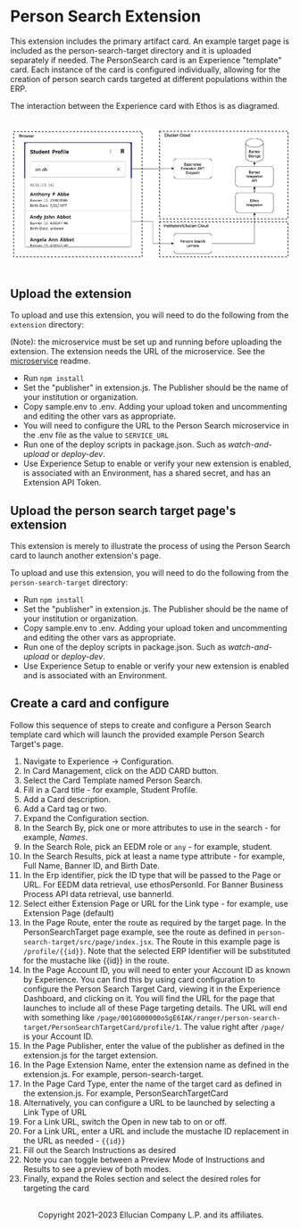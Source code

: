 # Person Search Extension

This extension includes the primary artifact card. An example target page is included as the person-search-target directory and it is uploaded separately if needed. The PersonSearch card is an Experience "template" card. Each instance of the card is configured individually, allowing for the creation of person search cards targeted at different populations within the ERP.

The interaction between the Experience card with Ethos is as diagramed.

<br/>
<div style="display: flex; justify-content: center">
  <img src="./docs/images/Person-Search-Diagram.png" style="max-width: 100%;"/>
</div>
<br/>

## Upload the extension

To upload and use this extension, you will need to do the following from the ```extension``` directory:

(Note): the microservice must be set up and running before uploading the extension. The extension needs the URL of the microservice. See the [microservice](../microservice/README.md) readme.

* Run `npm install`
* Set the "publisher" in extension.js. The Publisher should be the name of your institution or organization.
* Copy sample.env to .env. Adding your upload token and uncommenting and editing the other vars as appropriate.
* You will need to configure the URL to the Person Search microservice in the .env file as the value to ```SERVICE_URL```
* Run one of the deploy scripts in package.json. Such as *watch-and-upload* or *deploy-dev*.
* Use Experience Setup to enable or verify your new extension is enabled, is associated with an Environment, has a shared secret, and has an Extension API Token.

## Upload the person search target page's extension

This extension is merely to illustrate the process of using the Person Search card to launch another extension's page.

To upload and use this extension, you will need to do the following from the ```person-search-target``` directory:

* Run `npm install`
* Set the "publisher" in extension.js. The Publisher should be the name of your institution or organization.
* Copy sample.env to .env. Adding your upload token and uncommenting and editing the other vars as appropriate.
* Run one of the deploy scripts in package.json. Such as *watch-and-upload* or *deploy-dev*.
* Use Experience Setup to enable or verify your new extension is enabled and is associated with an Environment.

## Create a card and configure

Follow this sequence of steps to create and configure a Person Search template card which will launch the provided example Person Search Target's page.

1. Navigate to Experience -> Configuration.
1. In Card Management, click on the ADD CARD button.
1. Select the Card Template named Person Search.
1. Fill in a Card title - for example, Student Profile.
1. Add a Card description.
1. Add a Card tag or two.
1. Expand the Configuration section.
1. In the Search By, pick one or more attributes to use in the search - for example, *Names*.
1. In the Search Role, pick an EEDM role or ```any``` - for example, student.
1. In the Search Results, pick at least a name type attribute - for example, Full Name, Banner ID, and Birth Date.
1. In the Erp identifier, pick the ID type that will be passed to the Page or URL. For EEDM data retrieval, use ethosPersonId. For Banner Business Process API data retrieval, use bannerId.
1. Select either Extension Page or URL for the Link type - for example, use Extension Page (default)
1. In the Page Route, enter the route as required by the target page. In the PersonSearchTarget page example, see the route as defined in ```person-search-target/src/page/index.jsx```. The Route in this example page is ```/profile/{{id}}```. Note that the selected ERP Identifier will be substituted for the mustache like {{id}} in the route.
1. In the Page Account ID, you will need to enter your Account ID as known by Experience. You can find this by using card configuration to configure the Person Search Target Card, viewing it in the Experience Dashboard, and clicking on it. You will find the URL for the page that launches to include all of these Page targeting details. The URL will end with something like ```/page/001G000000oSgE6IAK/ranger/person-search-target/PersonSearchTargetCard/profile/1```. The value right after ```/page/``` is your Account ID.
1. In the Page Publisher, enter the value of the publisher as defined in the extension.js for the target extension.
1. In the Page Extension Name, enter the extension name as defined in the extension.js. For example, person-search-target.
1. In the Page Card Type, enter the name of the target card as defined in the extension.js. For example, PersonSearchTargetCard
1. Alternatively, you can configure a URL to be launched by selecting a Link Type of URL
1. For a Link URL, switch the Open in new tab to on or off.
1. For a Link URL, enter a URL and include the mustache ID replacement in the URL as needed - ```{{id}}```
1. Fill out the Search Instructions as desired
1. Note you can toggle between a Preview Mode of Instructions and Results to see a preview of both modes.
1. Finally, expand the Roles section and select the desired roles for targeting the card

<br/>
<div style="display: flex; justify-content: center">
Copyright 2021–2023 Ellucian Company L.P. and its affiliates.
</div>
